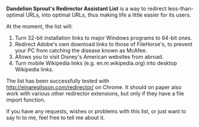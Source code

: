 <b>Dandelion Sprout's Redirector Assistant List</b> is a way to redirect less-than-optimal URLs, into optimal URLs, thus making life a little easier for its users.

At the moment, the list will:
1) Turn 32-bit installation links to major Windows programs to 64-bit ones.
2) Redirect Adobe's own download links to those of FileHorse's, to prevent your PC from catching the disease known as McAfee.
3) Allows you to visit Disney's American websites from abroad.
4) Turn mobile Wikipedia links (e.g. en.m.wikipedia.org) into desktop Wikipedia links.

The list has been successfully tested with http://einaregilsson.com/redirector/ on Chrome. It should on paper also work with various other redirector extensions, but only if they have a file import function.

If you have any requests, wishes or problems with this list, or just want to say hi to me, feel free to tell me about it.

